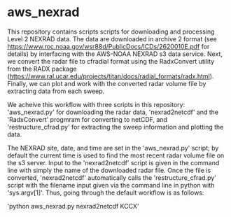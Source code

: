 # aws_nexrad
This repository contains scripts scripts for downloading and processing  Level 2 NEXRAD data. The data are downloaded in archive 2 format (see https://www.roc.noaa.gov/wsr88d/PublicDocs/ICDs/2620010E.pdf for details) by interfacing with the AWS-NOAA NEXRAD s3 data service. Next, we convert the radar file to cfradial format using the RadxConvert utility from the RADX package (https://www.ral.ucar.edu/projects/titan/docs/radial_formats/radx.html). Finally, we can plot and work with the converted radar volume file by extracting data from each sweep.

We acheive this workflow with three scripts in this repository: 'aws_nexrad.py' for downloading the radar data, 'nexrad2netcdf' and the 'RadxConvert' progmram for converting to netCDF, and 'restructure_cfrad.py' for extracting the sweep information and plotting the data.

The NEXRAD site, date, and time are set in the 'aws_nexrad.py' script; by default the current time is used to find the most recent radar volume file on the s3 server.  Input to the 'nexrad2netcdf' script is given in the command line with simply the name of the downloaded radar file. Once the file is converted, 'nexrad2netcdf' automatically calls the 'restructure_cfrad.py' script with the filename input given via the command line in python with 'sys.argv[1]'. Thus, going through the default workflow is as follows:

'python aws_nexrad.py
nexrad2netcdf KCCX<date and time>'
